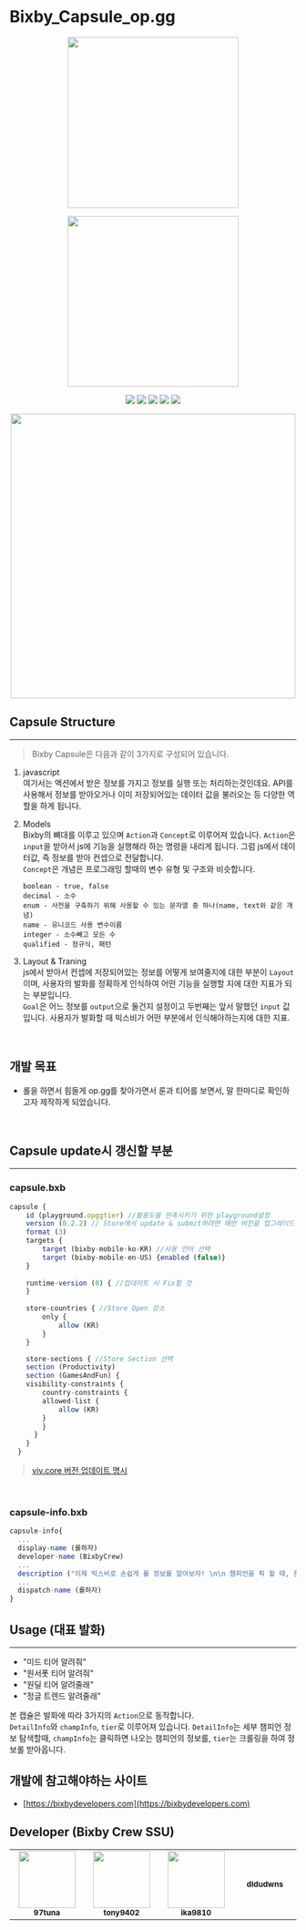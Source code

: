 # Bixby_Capsule_op.gg
<!-- Made By     : 2_tuna_97 -->

<!-- 빅스비 크루 로고 -->
<p align="center">
    <img width="300px" src="https://user-images.githubusercontent.com/50114556/103166141-8331b580-4862-11eb-810f-279c94adc030.png">
</p>

<!-- 숭실대 Bixby Crew사진 -->
<p align="center">
    <img width="300px" src="https://user-images.githubusercontent.com/50114556/103166155-9d6b9380-4862-11eb-92d7-397f2505e456.jpg">
</p>

<!-- 이미지 -->
<p align="center">
 <a href="#"><img src="https://img.shields.io/badge/build-passing-success"></a>
 <a href="https://bixbydevelopers.com/"><img src="https://img.shields.io/badge/platform-Bixby-blue"></a>
 <a href="https://github.com/BixbyCrew/Bixby_Capsule_op.gg/releases/tag/0.2.2"><img src="https://img.shields.io/badge/version-0.2.2-important"></a>
 <a href="#"><img src="https://img.shields.io/badge/language-javascript-yellow"></a>
 <a href="https://github.com/BixbyCrew/Bixby_Capsule_op.gg/blob/main/LICENSE"><img src="https://img.shields.io/badge/license-MIT-green"></a>
</p>

<!-- Capsule Store사진 -->
<p align="center">
    <img width="500px" src="https://user-images.githubusercontent.com/50114556/103176526-cb2df800-48b5-11eb-9daf-165699bc2e8a.jpg">
</p>

## Capsule Structure
---
> Bixby Capsule은 다음과 같이 3가지로 구성되어 있습니다.
1. javascript <br>
    여기서는 액션에서 받은 정보를 가지고 정보를 실행 또는 처리하는것인데요. API를 사용해서 정보를 받아오거나 이미 저장되어있는 데이터 값을 불러오는 등 다양한 역할을 하게 됩니다.

2. Models <br>
    Bixby의 뼈대를 이루고 있으며 `Action`과 `Concept`로 이루어져 있습니다.
    `Action`은 `input`을 받아서 js에 기능을 실행해라 하는 명령을 내리게 됩니다. 그럼 js에서 데이터값, 즉 정보를 받아 컨셉으로 전달합니다. <br>
    `Concept`은 개념은 프로그래밍 할때의 변수 유형 및 구조와 비슷합니다.
    ```
    boolean - true, false
    decimal - 소수
    enum - 사전을 구축하기 위해 사용할 수 있는 문자열 중 하나(name, text와 같은 개념)
    name - 유니코드 사용 변수이름
    integer - 소수빼고 모든 수
    qualified - 정규식, 패턴
    ```

3. Layout & Traning <br>
    js에서 받아서 컨셉에 저장되어있는 정보를 어떻게 보여줄지에 대한 부분이 `Layout`이며, 사용자의 발화를 정확하게 인식하여 어떤 기능을 실행할 지에 대한 지표가 되는 부분입니다. <br> `Goal`은 어느 정보를 `output`으로 둘건지 설정이고 두번째는 앞서 말했던 `input` 값입니다. 사용자가 발화할 때 빅스비가 어떤 부분에서 인식해야하는지에 대한 지표.

<br>

## 개발 목표
* 롤을 하면서 힘들게 op.gg를 찾아가면서 룬과 티어를 보면서, 말 한마디로 확인하고자 제작하게 되었습니다.

<br>

## Capsule update시 갱신할 부분
---
### capsule.bxb
```javascript
capsule {
	id (playground.opggtier) //활용도를 만족시키기 위한 playground설정
	version (0.2.2) // Store에서 update & submit하려면 매번 버전을 업그레이드 하여야 함. 동일버전은 승인 X
	format (3)
	targets {
		target (bixby-mobile-ko-KR) //사용 언어 선택
		target (bixby-mobile-en-US) {enabled (false)}
	}
	
	runtime-version (8) { //업데이트 시 Fix할 것
	}
	
	store-countries { //Store Open 장소
		only {
			allow (KR)
		}
	}

	store-sections { //Store Section 선택
    section (Productivity)
    section (GamesAndFun) {
    visibility-constraints {
        country-constraints {
        allowed-list {
            allow (KR)
        }
        }
      }
    }
  }
```

> [viv.core 버전 업데이트 명시](https://bixbydevelopers.com/dev/docs/dev-guide/developers/library)

<br>

### capsule-info.bxb
```javascript
capsule-info{
  ...
  display-name (롤하자)
  developer-name (BixbyCrew)
  ...
  description ("이제 빅스비로 손쉽게 롤 정보를 알아보자! \n\n 챔피언을 픽 할 때, 룬을 세팅할 때, 템트리를 알고 싶을 때, 힘들게 인터넷 창 열어서 일일이 찾아보는 롤 생활은 이제 그만! \n\n 빅스비 캡슐 '롤 하자'를 통해 빠르고 정확하게 롤 정보를 검색하세요!")
  ...
  dispatch-name (롤하자)
}

```

## Usage (대표 발화)
---
* "미드 티어 알려줘"
* "원서폿 티어 알려줘"
* "원딜 티어 알려줄래"
* "정글 트렌드 알려줄래"

본 캡슐은 발화에 따라 3가지의 `Action`으로 동작합니다. <br>
`DetailInfo`와 `champInfo`, `tier`로 이루어져 있습니다. `DetailInfo`는 세부 챔피언 정보 탐색할때, `champInfo`는 클릭하면 나오는 챔피언의 정보를, `tier`는 크롤링을 하여 정보롤 받아옵니다.

## 개발에 참고해야하는 사이트
* [https://bixbydevelopers.com](https://bixbydevelopers.com)

## Developer (Bixby Crew SSU)

<table>
    <tr>
        <td align="center" width="135px">
            <a href="https://github.com/97tuna"><img height="100px" width="100px" src="https://avatars3.githubusercontent.com/u/50114556?s=400&v=4"></img></a><br />
            <sub> <b> 97tuna </b> </sub>
        </td>
        <td align="center" width="135px">
            <a href="https://github.com/tony9402"><img height="100px" width="100px" src="https://avatars1.githubusercontent.com/u/30228292?s=460&u=1ff865fa5aee04bc2c09fc2e08042b1f4367c469&v=4"></img></a><br />
            <sub> <b> tony9402 </b> </sub>
        </td>
        <td align="center" width="135px">
            <a href="https://github.com/ika9810"><img height="100px" width="100px" src="https://avatars0.githubusercontent.com/u/44824398?s=400&v=4"></img></a><br />
            <sub> <b> ika9810 </b> </sub>
        </td>
        <td align="center" width="135px">
            <sub> <b> dldudwns </b> </sub>
        </td>
    </tr>
</table>

<!-- 2020.12.27(SUN) [MOD] update README.md -->

